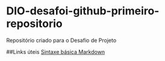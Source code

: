 # DIO-desafoi-github-primeiro-repositorio
Repositório criado para o Desafio de Projeto

##Links úteis 
[Sintaxe básica Markdown](https://www.markdownguide.org/basic-syntax/)
